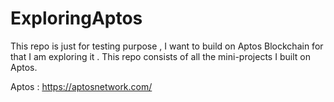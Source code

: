 # ExploringAptos
This repo is just for testing purpose , I want to build on Aptos Blockchain for that I am exploring it . This repo consists of all the mini-projects I built on Aptos.


Aptos : https://aptosnetwork.com/
